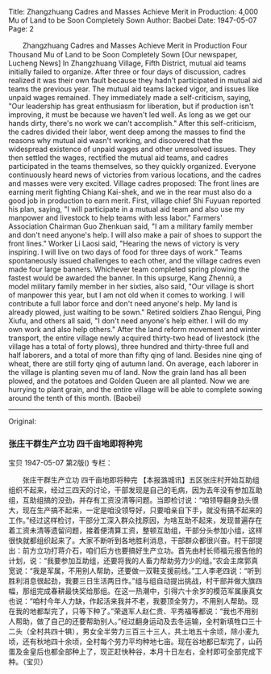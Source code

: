 Title: Zhangzhuang Cadres and Masses Achieve Merit in Production: 4,000 Mu of Land to be Soon Completely Sown
Author: Baobei
Date: 1947-05-07
Page: 2

　　Zhangzhuang Cadres and Masses Achieve Merit in Production
    Four Thousand Mu of Land to be Soon Completely Sown
    [Our newspaper, Lucheng News] In Zhangzhuang Village, Fifth District, mutual aid teams initially failed to organize. After three or four days of discussion, cadres realized it was their own fault because they hadn't participated in mutual aid teams the previous year. The mutual aid teams lacked vigor, and issues like unpaid wages remained. They immediately made a self-criticism, saying, "Our leadership has great enthusiasm for liberation, but if production isn't improving, it must be because we haven't led well. As long as we get our hands dirty, there's no work we can't accomplish." After this self-criticism, the cadres divided their labor, went deep among the masses to find the reasons why mutual aid wasn't working, and discovered that the widespread existence of unpaid wages and other unresolved issues. They then settled the wages, rectified the mutual aid teams, and cadres participated in the teams themselves, so they quickly organized. Everyone continuously heard news of victories from various locations, and the cadres and masses were very excited. Village cadres proposed: The front lines are earning merit fighting Chiang Kai-shek, and we in the rear must also do a good job in production to earn merit. First, village chief Shi Fuyuan reported his plan, saying, "I will participate in a mutual aid team and also use my manpower and livestock to help teams with less labor." Farmers' Association Chairman Guo Zhenkuan said, "I am a military family member and don't need anyone's help. I will also make a pair of shoes to support the front lines." Worker Li Laosi said, "Hearing the news of victory is very inspiring. I will live on two days of food for three days of work." Teams spontaneously issued challenges to each other, and the village cadres even made four large banners. Whichever team completed spring plowing the fastest would be awarded the banner. In this upsurge, Kang Zhennü, a model military family member in her sixties, also said, "Our village is short of manpower this year, but I am not old when it comes to working. I will contribute a full labor force and don't need anyone's help. My land is already plowed, just waiting to be sown." Retired soldiers Zhao Rengui, Ping Xiufu, and others all said, "I don't need anyone's help either. I will do my own work and also help others." After the land reform movement and winter transport, the entire village newly acquired thirty-two head of livestock (the village has a total of forty plows), three hundred and thirty-three full and half laborers, and a total of more than fifty qing of land. Besides nine qing of wheat, there are still forty qing of autumn land. On average, each laborer in the village is planting seven mu of land. Now the grain land has all been plowed, and the potatoes and Golden Queen are all planted. Now we are hurrying to plant grain, and the entire village will be able to complete sowing around the tenth of this month. (Baobei)



<hr /> 

Original: 


### 张庄干群生产立功  四千亩地即将种完
宝贝
1947-05-07
第2版()
专栏：

　　张庄干群生产立功
    四千亩地即将种完
    【本报潞城讯】五区张庄村开始互助组组织不起来，经过三四天的讨论，干部发现是自己的毛病，因为去年没有参加互助组，互助组搞的没劲，并存有工资没清等问题。当即检讨说：“咱领导翻身劲头很大，现在生产搞不起来，一定是咱没领导好，只要咱亲自下手，就没有搞不起来的工作。”经过这样检讨，干部分工深入群众找原因，为啥互助不起来，发现普遍存在着工资未清等遗留问题，接着便清算工资，整顿互助组，干部分头参加小组，这样很快就都组织起来了。大家不断听到各地胜利消息，干部群众都很兴奋。村干部提出：前方立功打蒋介石，咱们后方也要搞好生产立功。首先由村长师福元报告他的计划，说：“我要参加互助组，还要将我的人畜力帮助劳力少的组。”农会主席郭真宽说：“我是军属，不用别人帮助，还要做一双鞋支援前线。”工人李老四说：“听到胜利消息很起劲，我要三日生活两日作。”组与组自动提出挑战，村干部并做大旗四幅，那组完成春耕最快奖给那组。在这一热潮中，引得六十余岁的模范军属康真女也说：“咱村今年人力缺，作起活来我并不老，我要顶全劳力，不用别人帮助。现在我的地都犁完了，只等下种了。”荣退军人赵仁贵、平秀福等都说：“我也不用别人帮助，做了自己的还要帮助别人。”经过翻身运动及去冬运输，全村新填牲口三十二头（全村共四十犋），男女全半劳力三百三十三人，共土地五十余顷，除小麦九顷，还有秋地四十余顷，全村每个劳力平均种地七亩。现在谷地都已犁完了，山药蛋及金皇后也都全部种上了，现正赶快种谷，本月十日左右，全村即可全部完成下种。（宝贝）

